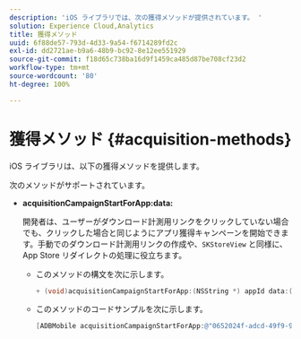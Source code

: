 ```yaml
---
description: 'iOS ライブラリでは、次の獲得メソッドが提供されています。 '
solution: Experience Cloud,Analytics
title: 獲得メソッド
uuid: 6f88de57-793d-4d33-9a54-f6714289fd2c
exl-id: dd2721ae-b9a6-48b9-bc92-8e12ee551929
source-git-commit: f18d65c738ba16d9f1459ca485d87be708cf23d2
workflow-type: tm+mt
source-wordcount: '80'
ht-degree: 100%

---
```


# 獲得メソッド {#acquisition-methods}

iOS ライブラリは、以下の獲得メソッドを提供します。

次のメソッドがサポートされています。

* **acquisitionCampaignStartForApp:data:**

   開発者は、ユーザーがダウンロード計測用リンクをクリックしていない場合でも、クリックした場合と同じようにアプリ獲得キャンペーンを開始できます。手動でのダウンロード計測用リンクの作成や、`SKStoreView` と同様に、App Store リダイレクトの処理に役立ちます。

   * このメソッドの構文を次に示します。

      ```objective-c
      + (void)acquisitionCampaignStartForApp:(NSString *) appId data:(NSDictionary *)data; 
      ```

   * このメソッドのコードサンプルを次に示します。

      ```objective-c
      [ADBMobile acquisitionCampaignStartForApp:@"0652024f-adcd-49f9-9bd7-2552a4564d2f" data:@{@"custom.key":@"value"}]; 
      ```
